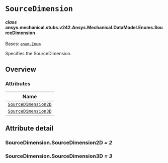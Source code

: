 # `SourceDimension`

<a id="ansys.mechanical.stubs.v242.Ansys.Mechanical.DataModel.Enums.SourceDimension"></a>

#### *class* ansys.mechanical.stubs.v242.Ansys.Mechanical.DataModel.Enums.SourceDimension

Bases: [`enum.Enum`](https://docs.python.org/3/library/enum.html#enum.Enum)

Specifies the SourceDimension.

<!-- !! processed by numpydoc !! -->

<a id="overview"></a>

## Overview

### Attributes

| Name |
| ------------------------------------------------------------------------------------------------------------------------------------ |
| [`SourceDimension2D`](#SourceDimension.SourceDimension2D) |
| [`SourceDimension3D`](#SourceDimension.SourceDimension3D) |

<a id="attribute-detail"></a>

## Attribute detail

<a id="SourceDimension.SourceDimension2D"></a>

### SourceDimension.SourceDimension2D *= 2*

<a id="SourceDimension.SourceDimension3D"></a>

### SourceDimension.SourceDimension3D *= 3*


